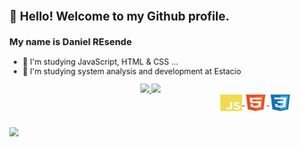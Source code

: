 ## 👋 Hello! Welcome to my Github profile.
### My name is Daniel REsende

- 🌱 I'm studying JavaScript, HTML & CSS ...
- 📖 I'm studying system analysis and development at Estacio 

<div align="center">
  <a href="https://github.com/danielresende23">
  <img height="130em" src="https://github-readme-stats.vercel.app/api?username=danielresende23&show_icons=true&theme=dark&include_all_commits=true&count_private=true"/>
  <img height="130em" src="https://github-readme-stats.vercel.app/api/top-langs/?username=danielresende23&layout=compact&langs_count=7&theme=dark"/>
</div>
 
 
<div align= "right">
  <img align="center" alt="Daniel-Js" height="30" width="40" src="https://raw.githubusercontent.com/devicons/devicon/master/icons/javascript/javascript-plain.svg">
  <img align="center" alt="Daniel-HTML" height="30" width="40" src="https://raw.githubusercontent.com/devicons/devicon/master/icons/html5/html5-original.svg">
  <img align="center" alt="Daniel-CSS" height="30" width="40" src="https://raw.githubusercontent.com/devicons/devicon/master/icons/css3/css3-original.svg">
</div>
  
  ##
 
<div align="rigth"> 
  <a href="https://www.linkedin.com/in/daniel-resend/ "target="_blank"><img src="https://img.shields.io/badge/-LinkedIn-%230077B5?style=for-the-badge&logo=linkedin&logoColor=white" target="_blank"></a> 
 
</div>

